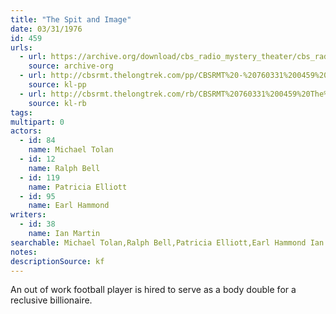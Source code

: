 ```yaml
---
title: "The Spit and Image"
date: 03/31/1976
id: 459
urls: 
  - url: https://archive.org/download/cbs_radio_mystery_theater/cbs_radio_mystery_theater-0451-0500.zip/cbs_radio_mystery_theater-0451-0500%2Fcbsrmt_0459_the_spit_and_image.mp3
    source: archive-org
  - url: http://cbsrmt.thelongtrek.com/pp/CBSRMT%20-%20760331%200459%20The%20Spit%20and%20Image_pp.mp3
    source: kl-pp
  - url: http://cbsrmt.thelongtrek.com/rb/CBSRMT%20760331%200459%20The%20Spit%20and%20Image_wuwm%20recorded%208_15_76.mp3
    source: kl-rb
tags: 
multipart: 0
actors:  
  - id: 84
    name: Michael Tolan  
  - id: 12
    name: Ralph Bell  
  - id: 119
    name: Patricia Elliott  
  - id: 95
    name: Earl Hammond
writers:  
  - id: 38
    name: Ian Martin
searchable: Michael Tolan,Ralph Bell,Patricia Elliott,Earl Hammond Ian Martin
notes: 
descriptionSource: kf
---
```

An out of work football player is hired to serve as a body double for a reclusive billionaire.